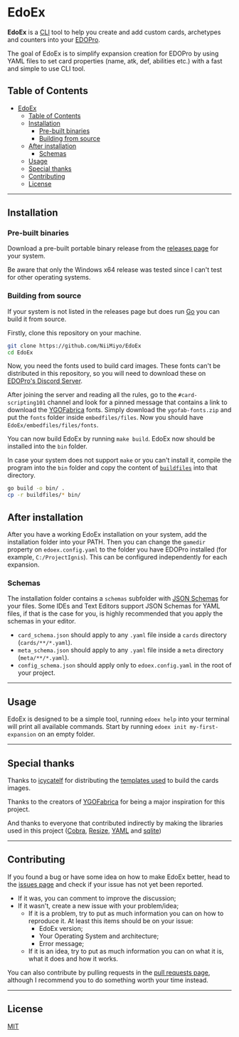 # EdoEx

**EdoEx** is a [CLI](https://en.wikipedia.org/wiki/Command-line_interface "Command-Line Interface") tool to help you create and add custom cards, archetypes and counters into your [EDOPro](https://projectignis.github.io/ "The bleeding-edge automatic duel simulator").

The goal of EdoEx is to simplify expansion creation for EDOPro by using YAML files to set card properties (name, atk, def, abilities etc.) with a fast and simple to use CLI tool.

## Table of Contents

- [EdoEx](#edoex)
    - [Table of Contents](#table-of-contents)
    - [Installation](#installation)
        - [Pre-built binaries](#pre-built-binaries)
        - [Building from source](#building-from-source)
    - [After installation](#after-installation)
        - [Schemas](#schemas)
    - [Usage](#usage)
    - [Special thanks](#special-thanks)
    - [Contributing](#contributing)
    - [License](#license)

---

## Installation

### Pre-built binaries

Download a pre-built portable binary release from the [releases page](https://github.com/NiiMiyo/EdoEx/releases/latest) for your system.

Be aware that only the Windows x64 release was tested since I can't test for other operating systems.

### Building from source

If your system is not listed in the releases page but does run [Go](https://go.dev/) you can build it from source.

Firstly, clone this repository on your machine.

```bash
git clone https://github.com/NiiMiyo/EdoEx
cd EdoEx
```
Now, you need the fonts used to build card images. These fonts can't be distributed in this repository, so you will need to download these on [EDOPro's Discord Server](https://discord.gg/ygopro-percy).

After joining the server and reading all the rules, go to the `#card-scripting101` channel and look for a pinned message that contains a link to download the [YGOFabrica](https://github.com/piface314/ygo-fabrica) fonts. Simply download the `ygofab-fonts.zip` and put the `fonts` folder inside `embedfiles/files`. Now you should have `EdoEx/embedfiles/files/fonts`.

You can now build EdoEx by running `make build`. EdoEx now should be installed into the `bin` folder.

In case your system does not support `make` or you can't install it, compile the program into the `bin` folder and copy the content of [`buildfiles`](/buildfiles/) into that directory.

```bash
go build -o bin/ .
cp -r buildfiles/* bin/
```

## After installation

After you have a working EdoEx installation on your system, add the installation folder into your PATH. Then you can change the `gamedir` property on `edoex.config.yaml` to the folder you have EDOPro installed (for example, `C:/ProjectIgnis`). This can be configured independently for each expansion.


### Schemas

The installation folder contains a `schemas` subfolder with [JSON Schemas](https://json-schema.org) for your files. Some IDEs and Text Editors support JSON Schemas for YAML files, if that is the case for you, is highly recommended that you apply the schemas in your editor.

- `card_schema.json` should apply to any `.yaml` file inside a `cards` directory (`cards/**/*.yaml`).
- `meta_schema.json` should apply to any `.yaml` file inside a `meta` directory (`meta/**/*.yaml`).
- `config_schema.json` should apply only to `edoex.config.yaml` in the root of your project.

---

## Usage

EdoEx is designed to be a simple tool, running `edoex help` into your terminal will print all available commands. Start by running `edoex init my-first-expansion` on an empty folder.

---

## Special thanks

Thanks to [icycatelf](https://www.deviantart.com/icycatelf) for distributing the [templates used](https://www.deviantart.com/icycatelf/art/YGO-Series-10-Master-PSD-676448168) to build the cards images.

Thanks to the creators of [YGOFabrica](https://github.com/piface314/ygo-fabrica "A project manager for YGOPro extension packs ") for being a major inspiration for this project.

And thanks to everyone that contributed indirectly by making the libraries used in this project ([Cobra](https://github.com/spf13/cobra "A Commander for modern Go CLI interactions"), [Resize](https://github.com/nfnt/resize "Pure golang image resizing"), [YAML](https://github.com/go-yaml/yaml "YAML support for the Go language.") and [sqlite](https://gitlab.com/cznic/sqlite "Package sqlite is a cgo-free port of SQLite"))

---

## Contributing

If you found a bug or have some idea on how to make EdoEx better, head to the [issues page](https://github.com/NiiMiyo/EdoEx/issues?q=is%3Aissue) and check if your issue has not yet been reported.

- If it was, you can comment to improve the discussion;
- If it wasn't, create a new issue with your problem/idea;
    - If it is a problem, try to put as much information you can on how to reproduce it. At least this items should be on your issue:
        - EdoEx version;
        - Your Operating System and architecture;
        - Error message;
    -  If it is an idea, try to put as much information you can on what it is, what it does and how it works.

You can also contribute by pulling requests in the [pull requests page](https://github.com/NiiMiyo/EdoEx/pulls), although I recommend you to do something worth your time instead.

---

## License

[MIT](/LICENSE)
